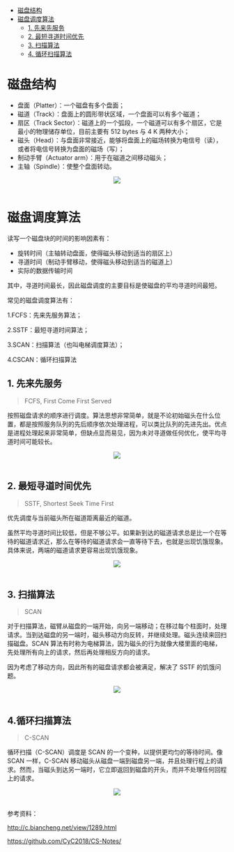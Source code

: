 <!-- GFM-TOC -->
* [磁盘结构](#磁盘结构)
* [磁盘调度算法](#磁盘调度算法)
    * [1. 先来先服务](#1-先来先服务)
    * [2. 最短寻道时间优先](#2-最短寻道时间优先)
    * [3. 扫描算法](#3-扫描算法)
    * [4. 循环扫描算法](#4-循环扫描算法)
<!-- GFM-TOC -->


# 磁盘结构

- 盘面（Platter）：一个磁盘有多个盘面；
- 磁道（Track）：盘面上的圆形带状区域，一个盘面可以有多个磁道；
- 扇区（Track Sector）：磁道上的一个弧段，一个磁道可以有多个扇区，它是最小的物理储存单位，目前主要有 512 bytes 与 4 K 两种大小；
- 磁头（Head）：与盘面非常接近，能够将盘面上的磁场转换为电信号（读），或者将电信号转换为盘面的磁场（写）；
- 制动手臂（Actuator arm）：用于在磁道之间移动磁头；
- 主轴（Spindle）：使整个盘面转动。

<div align="center"> <img src="https://s2.ax1x.com/2019/06/15/VoCepR.jpg"/> </div><br>

# 磁盘调度算法

读写一个磁盘块的时间的影响因素有：

- 旋转时间（主轴转动盘面，使得磁头移动到适当的扇区上）
- 寻道时间（制动手臂移动，使得磁头移动到适当的磁道上）
- 实际的数据传输时间

其中，寻道时间最长，因此磁盘调度的主要目标是使磁盘的平均寻道时间最短。

常见的磁盘调度算法有：

1.FCFS：先来先服务算法；

2.SSTF：最短寻道时间算法；

3.SCAN：扫描算法（也叫电梯调度算法）；

4.CSCAN：循环扫描算法



## 1. 先来先服务

> FCFS, First Come First Served

按照磁盘请求的顺序进行调度。算法思想非常简单，就是不论初始磁头在什么位置，都是按照服务队列的先后顺序依次处理进程，可以类比队列的先进先出。优点是进程处理起来非常简单，但缺点显而易见，因为未对寻道做任何优化，使平均寻道时间可能较长。

<div align="center"> <img src="https://i.loli.net/2019/06/15/5d04a489c547948743.gif"/> </div><br>

## 2. 最短寻道时间优先

> SSTF, Shortest Seek Time First

优先调度与当前磁头所在磁道距离最近的磁道。

虽然平均寻道时间比较低，但是不够公平。如果新到达的磁道请求总是比一个在等待的磁道请求近，那么在等待的磁道请求会一直等待下去，也就是出现饥饿现象。具体来说，两端的磁道请求更容易出现饥饿现象。

<div align="center"> <img src="https://i.loli.net/2019/06/15/5d04a527129a369200.gif
"/> </div><br>

## 3. 扫描算法

> SCAN

对于扫描算法，磁臂从磁盘的一端开始，向另一端移动；在移过每个柱面时，处理请求。当到达磁盘的另一端时，磁头移动方向反转，并继续处理。磁头连续来回扫描磁盘。SCAN 算法有时称为电梯算法，因为磁头的行为就像大楼里面的电梯，先处理所有向上的请求，然后再处理相反方向的请求。

因为考虑了移动方向，因此所有的磁盘请求都会被满足，解决了 SSTF 的饥饿问题。

<div align="center"> <img src="https://i.loli.net/2019/06/15/5d04a5f7897cc95866.gif
"/> </div><br>



## 4.循环扫描算法

> C-SCAN

循环扫描（C-SCAN）调度是 SCAN 的一个变种，以提供更均匀的等待时间。像 SCAN 一样，C-SCAN 移动磁头从磁盘一端到磁盘另一端，并且处理行程上的请求。然而，当磁头到达另一端时，它立即返回到磁盘的开头，而并不处理任何回程上的请求。

<div align="center"> <img src="https://i.loli.net/2019/06/15/5d04a66b764bd64678.gif
"/> </div><br>

  

参考资料：

<http://c.biancheng.net/view/1289.html>

<https://github.com/CyC2018/CS-Notes/>